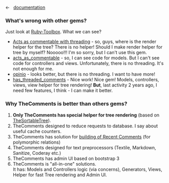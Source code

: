 &larr; &nbsp; [documentation](documentation.md)

### What's wrong with other gems?

Just look at [Ruby-Toolbox](https://www.ruby-toolbox.com/categories/rails_comments). What we can see?

* [Acts as commentable with threading](https://github.com/elight/acts_as_commentable_with_threading) - so, guys, where is the render helper for the tree? There is no helper! Should  I make render helper for tree by myself? Nooooo!!! I'm so sorry, but I can't use this gem. 
* [acts_as_commentable](https://github.com/jackdempsey/acts_as_commentable) - so, I can see code for models. But I can't see code for controllers and views. Unfortunately, there is no threading. It's not enough for me.
* [opinio](https://github.com/Draiken/opinio) - looks better, but there is no threading. I want to have more!
* [has_threaded_comments](https://github.com/aarongough/has_threaded_comments) - Nice work! Nice gem! Models, controllers, views, view helper for tree rendering! **But**, last activity 2 years ago, I need few features, I think - I can make it better.

### Why TheComments is better than others gems?

1. **Only TheComments has special helper for tree rendering** (based on [TheSortableTree](https://github.com/the-teacher/the_sortable_tree)).
2. TheComments designed to reduce requests to database. I say about useful cache counters.
3. TheComments has solution for [building of Recent Comments](https://github.com/the-teacher/the_comments/blob/master/docs/denormalization_and_recent_comments.md) (for polymorphic relations)
4. TheComments designed for text preprocessors (Textile, Markdown, Sanitize, Coderay etc.)
5. TheComments has admin UI based on bootstrap 3
6. TheComments is "all-in-one" solutions.<br>
   It has: Models and Controllers logic (via concerns), Generators, Views, Helper for fast Tree rendering and Admin UI.
   

